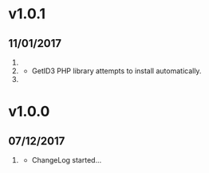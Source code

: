# v1.0.1
## 11/01/2017

1. [](#new)
2. [](#improved)
    * GetID3 PHP library attempts to install automatically.
3. [](#bugfix)


# v1.0.0
##  07/12/2017

1. [](#new)
    * ChangeLog started...
